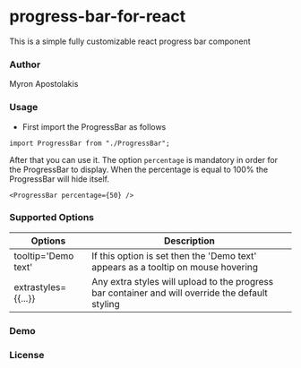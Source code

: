 # progress-bar-for-react

This is a simple fully customizable react progress bar component

### Author

Myron Apostolakis

### Usage

- First import the ProgressBar as follows

`import ProgressBar from "./ProgressBar";`

After that you can use it. The option `percentage` is mandatory in order for the ProgressBar to display. When the percentage is equal to 100% the ProgressBar will hide itself.

`<ProgressBar percentage={50} />`

### Supported Options

| Options  | Description |
| ------------- | ------------- |
| tooltip='Demo text' |If this option is set then the 'Demo text' appears as a tooltip on mouse hovering  |
| extrastyles={{...}}  | Any extra styles will upload to the progress bar container and will override the default styling  |

### Demo

### License
